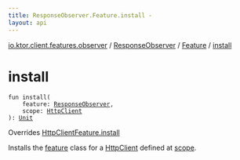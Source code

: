 ```yaml
---
title: ResponseObserver.Feature.install - 
layout: api
---
```


<div class='api-docs-breadcrumbs'><a href="../../index.html">io.ktor.client.features.observer</a> / <a href="../index.html">ResponseObserver</a> / <a href="index.html">Feature</a> / <a href="./install.html">install</a></div>

# install

<div class="signature"><code><span class="keyword">fun </span><span class="identifier">install</span><span class="symbol">(</span><br/>&nbsp;&nbsp;&nbsp;&nbsp;<span class="parameterName" id="io.ktor.client.features.observer.ResponseObserver.Feature$install(io.ktor.client.features.observer.ResponseObserver, io.ktor.client.HttpClient)/feature">feature</span><span class="symbol">:</span>&nbsp;<a href="../index.html"><span class="identifier">ResponseObserver</span></a><span class="symbol">, </span><br/>&nbsp;&nbsp;&nbsp;&nbsp;<span class="parameterName" id="io.ktor.client.features.observer.ResponseObserver.Feature$install(io.ktor.client.features.observer.ResponseObserver, io.ktor.client.HttpClient)/scope">scope</span><span class="symbol">:</span>&nbsp;<a href="../../../io.ktor.client/-http-client/index.html"><span class="identifier">HttpClient</span></a><br/><span class="symbol">)</span><span class="symbol">: </span><a href="https://kotlinlang.org/api/latest/jvm/stdlib/kotlin/-unit/index.html"><span class="identifier">Unit</span></a></code></div>

Overrides <a href="../../../io.ktor.client.features/-http-client-feature/install.html">HttpClientFeature.install</a>

Installs the <a href="install.html#io.ktor.client.features.observer.ResponseObserver.Feature$install(io.ktor.client.features.observer.ResponseObserver, io.ktor.client.HttpClient)/feature">feature</a> class for a <a href="../../../io.ktor.client/-http-client/index.html">HttpClient</a> defined at <a href="install.html#io.ktor.client.features.observer.ResponseObserver.Feature$install(io.ktor.client.features.observer.ResponseObserver, io.ktor.client.HttpClient)/scope">scope</a>.

